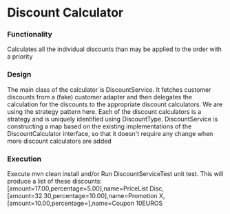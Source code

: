# Discount Calculator

### Functionality
Calculates all the individual discounts than may be applied to the order with a priority

### Design
The main class of the calculator is DiscountService. It fetches customer discounts from a (fake) customer adapter and then delegates the calculation for the discounts to the appropriate discount calculators.
We are using the strategy pattern here. Each of the discount calculators is a strategy and is uniquely identified using DiscountType. DiscountService is constructing a map based on the existing implementations of the DiscountCalculator interface, so that it doesn't require any change when more discount calculators are added

### Execution
Execute mvn clean install and/or
Run DiscountServiceTest unit test. This will produce a list of these discounts:
[amount=17.00,percentage=5.00],name=PriceList Disc, [amount=32.30,percentage=10.00],name=Promotion X, [amount=10.00,percentage=<null>],name=Coupon 10EUROS



